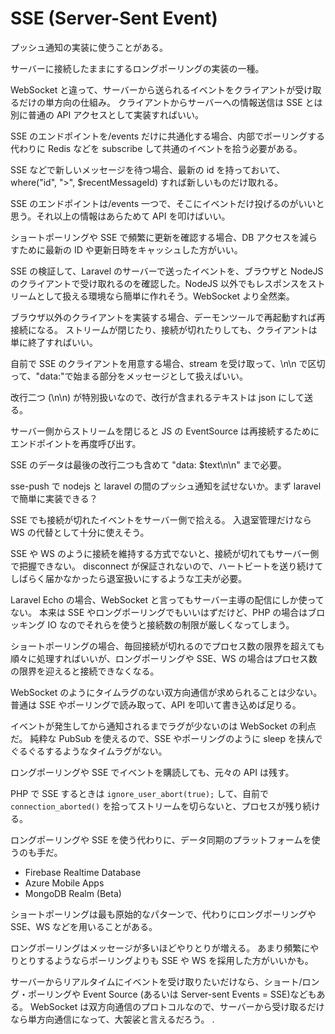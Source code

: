 # SSE (Server-Sent Event)

プッシュ通知の実装に使うことがある。

サーバーに接続したままにするロングポーリングの実装の一種。

WebSocket と違って、サーバーから送られるイベントをクライアントが受け取るだけの単方向の仕組み。
クライアントからサーバーへの情報送信は SSE とは別に普通の API アクセスとして実装すればいい。

SSE のエンドポイントを/events だけに共通化する場合、内部でポーリングする代わりに Redis などを subscribe して共通のイベントを拾う必要がある。

SSE などで新しいメッセージを待つ場合、最新の id を持っておいて、where("id", ">", $recentMessageId) すれば新しいものだけ取れる。

SSE のエンドポイントは/events 一つで、そこにイベントだけ投げるのがいいと思う。それ以上の情報はあらためて API を叩けばいい。

ショートポーリングや SSE で頻繁に更新を確認する場合、DB アクセスを減らすために最新の ID や更新日時をキャッシュした方がいい。

SSE の検証して、Laravel のサーバーで送ったイベントを、ブラウザと NodeJS のクライアントで受け取れるのを確認した。NodeJS 以外でもレスポンスをストリームとして扱える環境なら簡単に作れそう。WebSocket より全然楽。

ブラウザ以外のクライアントを実装する場合、デーモンツールで再起動すれば再接続になる。
ストリームが閉じたり、接続が切れたりしても、クライアントは単に終了すればいい。

自前で SSE のクライアントを用意する場合、stream を受け取って、\n\n で区切って、"data:"で始まる部分をメッセージとして扱えばいい。

改行二つ (\n\n) が特別扱いなので、改行が含まれるテキストは json にして送る。

サーバー側からストリームを閉じると JS の EventSource は再接続するためにエンドポイントを再度呼び出す。

SSE のデータは最後の改行二つも含めて "data: $text\n\n" まで必要。

sse-push で nodejs と laravel の間のプッシュ通知を試せないか。まず laravel で簡単に実装できる？

SSE でも接続が切れたイベントをサーバー側で拾える。
入退室管理だけなら WS の代替として十分に使えそう。

SSE や WS のように接続を維持する方式でないと、接続が切れてもサーバー側で把握できない。
disconnect が保証されないので、ハートビートを送り続けてしばらく届かなかったら退室扱いにするような工夫が必要。

Laravel Echo の場合、WebSocket と言ってもサーバー主導の配信にしか使ってない。
本来は SSE やロングポーリングでもいいはずだけど、PHP の場合はブロッキング IO なのでそれらを使うと接続数の制限が厳しくなってしまう。

ショートポーリングの場合、毎回接続が切れるのでプロセス数の限界を超えても順々に処理すればいいが、ロングポーリングや SSE、WS の場合はプロセス数の限界を迎えると接続できなくなる。

WebSocket のようにタイムラグのない双方向通信が求められることは少ない。
普通は SSE やポーリングで読み取って、API を叩いて書き込めば足りる。

イベントが発生してから通知されるまでラグが少ないのは WebSocket の利点だ。
純粋な PubSub を使えるので、SSE やポーリングのように sleep を挟んでぐるぐるするようなタイムラグがない。

ロングポーリングや SSE でイベントを購読しても、元々の API は残す。

PHP で SSE するときは `ignore_user_abort(true);` して、自前で `connection_aborted()` を拾ってストリームを切らないと、プロセスが残り続ける。

ロングポーリングや SSE を使う代わりに、データ同期のプラットフォームを使うのも手だ。

- Firebase Realtime Database
- Azure Mobile Apps
- MongoDB Realm (Beta)

ショートポーリングは最も原始的なパターンで、代わりにロングポーリングや SSE、WS などを用いることがある。

ロングポーリングはメッセージが多いほどやりとりが増える。
あまり頻繁にやりとりするようならポーリングよりも SSE や WS を採用した方がいいかも。

サーバーからリアルタイムにイベントを受け取りたいだけなら、ショート/ロング・ポーリングや Event Source (あるいは Server-sent Events = SSE)などもある。
WebSocket は双方向通信のプロトコルなので、サーバーから受け取るだけなら単方向通信になって、大袈裟と言えるだろう。
.
